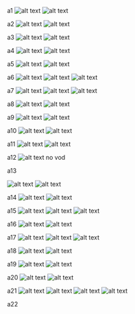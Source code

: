 a1
![alt text](./images/{AECD3A31-4DF1-495D-86DA-B79ECB42E395}.png)
![alt text](./images/Screenshot%202025-03-10%20105411.png)

a2
![alt text](./images/{9ABC1B9B-5E44-4CDF-A9D9-108151994DEF}.png)
![alt text](./images/{B27580BE-F3E0-4912-A3AC-DCCD86CCDCDD}.png)

a3
![alt text](./images/{25D5B71F-E8D2-48F2-8A51-88DE5AF5D215}.png)
![alt text](./images/{FCED70A8-9802-4044-9911-1F187E164ABA}.png)

a4
![alt text](./images/{978E949A-8C75-4CDF-AFAF-C6C992EE6DC4}.png)
![alt text](./images/{3A73CBAC-1C9C-48C3-9C6C-2261512A9FF9}.png)

a5
![alt text](./images/{AE959070-A91C-4445-8D12-FFE8F928EDDE}.png)
![alt text](./images/{719937BC-9573-4896-BA0B-0A40D3F89CF4}.png)

a6
![alt text](./images/{FF3C7CFE-AC1E-405C-9E68-9888571897C2}.png)
![alt text](./images/goldmine_question_image.png)
![alt text](./images/{C5E26FD7-01D2-4D74-A571-46DA9374794C}.png)

a7
![alt text](./images/{9976208F-9809-40D6-9761-9D63255734DE}.png)
![alt text](./images/{DA917F37-CAF8-4425-91AC-219C105BFCC4}.png)
![alt text](./images/{95A80600-E83F-42CF-A778-1DBAB051D536}.png)

a8
![alt text](./images/{909F03BC-C5BC-42C3-9922-924C87DC150C}.png)
![alt text](./images/{E00342C7-6F07-4163-BA76-D467E79736F9}.png)

a9
![alt text](./images/{17EDE1CF-CFCA-4598-8C24-2EB5197751AD}.png)
![alt text](./images/{CAA7CE3A-F3EC-4D4F-B7B3-210F99A4664A}.png)

a10
![alt text](./images/{AC15C62B-2CDB-4D63-91A9-B26415E91464}.png)
![alt text](./images/{D6C50B53-62DC-4E06-A35E-87C37AB0818F}.png)

a11
![alt text](./images/{6E3B322C-A931-4C7E-AD38-72B0BDF7A9F0}.png)
![alt text](./images/{636930E3-1DDC-4B07-905E-37764672ED13}.png)

a12
![alt text](./images/{551F871B-7AE4-479E-9291-9F6A34B6CEE6}.png)
no vod

a13

![alt text](./images/{E1896DDA-7C82-43E8-9764-BBBB6C25030E}.png)
![alt text](./images/{F9BEC186-A9A5-4915-8282-5246339523D6}.png)

a14
![alt text](./images/{0AFDC723-6FE9-4A4E-9986-F139E5FF89ED}.png)
![alt text](./images/{39B4163F-5FC6-41E9-94DB-DED001252961}.png)

a15
![alt text](./images/{87AED70B-DDB2-4D97-BF59-C26050A1839D}.png)
![alt text](./images/{59291DD8-DBE8-4037-8CE2-48D735193B9C}.png)
![alt text](./images/{2B81428F-0714-41D0-8350-21F13B08B7BC}.png)

a16
![alt text](./images/{66EDB99E-1C65-4FC1-9109-12C9E5DDA30B}.png)
![alt text](./images/{8798AB85-5135-49B4-A26A-5BAC5D852B31}.png)

a17
![alt text](./images/{8498065E-9096-4514-82FB-84565E37A108}.png)
![alt text](./images/{E38D5772-29F3-45A3-85A4-6AF01AD4D72B}.png)
![alt text](./images/{99E77072-918C-41FC-B542-3B64E47E636F}.png)

a18
![alt text](./images/{B24EE291-F28A-4EC9-97B9-469405FABBF9}.png)
![alt text](./images/{54C10581-31A3-49B7-A9C9-C3ED4F9D4933}.png)


a19
![alt text](./images/{1339F116-A8A6-4C37-993B-D5BA7C43A905}.png)
![alt text](./images/{18DFE639-7A57-47E0-BB3F-BED93214D8C2}.png)

a20
![alt text](./images/{D870FD45-B09B-4EEE-95B1-DCB9BEFF236B}.png)
![alt text](./images/{C903992A-7ACD-4B02-B8FA-6A6F90057A99}.png)

a21
![alt text](./images/{D195C74B-FCF7-4A48-B770-802F2DA73DDE}.png)
![alt text](./images/{A534E50D-CB82-415A-B2A1-E5D42F93CAD8}.png)
![alt text](./images/{910D184A-152C-460A-A666-6953B57D3B57}.png)
![alt text](./images/{A213C607-AE6A-4A46-9237-2A2887E4B60D}.png)

a22
